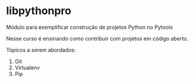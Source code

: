 # libpythonpro
Módulo para exemplificar construção de projetos Python no Pytools

Nesse curso é ensinando como contribuir  com projetos em código aberto.

Tópicos a serem abordados:

1. Git
2. Virtualenv
3. Pip